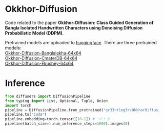 # Okkhor-Diffusion
Code related to the paper **Okkhor-Diffusion: Class Guided Generation of Bangla Isolated Handwritten Characters using Denoising Diffusion Probabilistic Model (DDPM)**.

Pretrained models are uploaded to [huggingface](https://huggingface.co/gr33nr1ng3r/OkkhorDiffusion).
There are three pretrained models:<br>
[Okkhor-Diffusion-Banglalekha-64x64]()<br>
[Okkhor-Diffusion-CmaterDB-64x64]()<br>
[Okkhor-Diffusion-Ekushey-64x64]()<br>

# Inference

```py
from diffusers import DiffusionPipeline
from typing import List, Optional, Tuple, Union
import torch
pipeline = DiffusionPipeline.from_pretrained("gr33nr1ng3r/OkkhorDiffusion",custom_pipeline="gr33nr1ng3r/OkkhorDiffusion",embedding=torch.float16)
pipeline.to("cuda")
pipeline.embedding=torch.tensor([10-1]) # 'ও': 9
pipeline(batch_size=1,num_inference_steps=1000).images[0]

```

